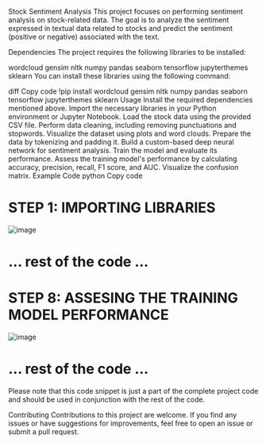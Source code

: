 Stock Sentiment Analysis
This project focuses on performing sentiment analysis on stock-related data. The goal is to analyze the sentiment expressed in textual data related to stocks and predict the sentiment (positive or negative) associated with the text.

Dependencies
The project requires the following libraries to be installed:

wordcloud
gensim
nltk
numpy
pandas
seaborn
tensorflow
jupyterthemes
sklearn
You can install these libraries using the following command:

diff
Copy code
!pip install wordcloud gensim nltk numpy pandas seaborn tensorflow jupyterthemes sklearn
Usage
Install the required dependencies mentioned above.
Import the necessary libraries in your Python environment or Jupyter Notebook.
Load the stock data using the provided CSV file.
Perform data cleaning, including removing punctuations and stopwords.
Visualize the dataset using plots and word clouds.
Prepare the data by tokenizing and padding it.
Build a custom-based deep neural network for sentiment analysis.
Train the model and evaluate its performance.
Assess the training model's performance by calculating accuracy, precision, recall, F1 score, and AUC.
Visualize the confusion matrix.
Example Code
python
Copy code
# STEP 1: IMPORTING LIBRARIES
![image](https://github.com/UbaidullahAmjad/Stock-News-Prediction-using-NLP-Tweets-Sentiment-Analysis/assets/119286827/657118be-a6cf-46fa-9d16-3ba227e9963a)


# ... rest of the code ...

# STEP 8: ASSESING THE TRAINING MODEL PERFORMANCE
![image](https://github.com/UbaidullahAmjad/Stock-News-Prediction-using-NLP-Tweets-Sentiment-Analysis/assets/119286827/4028d3b0-5f17-435b-8bb9-86f40fccfa0e)
# ... rest of the code ...
Please note that this code snippet is just a part of the complete project code and should be used in conjunction with the rest of the code.

Contributing
Contributions to this project are welcome. If you find any issues or have suggestions for improvements, feel free to open an issue or submit a pull request.
